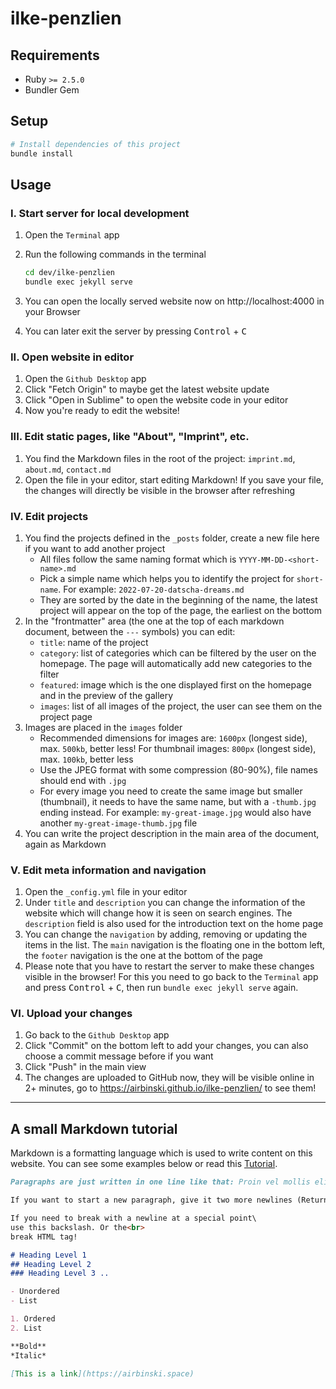 # ilke-penzlien

## Requirements

* Ruby `>= 2.5.0`
* Bundler Gem

## Setup

```bash
# Install dependencies of this project
bundle install
```

## Usage

### I. Start server for local development

1. Open the `Terminal` app
2. Run the following commands in the terminal

    ```bash
    cd dev/ilke-penzlien
    bundle exec jekyll serve
    ```
3. You can open the locally served website now on http://localhost:4000 in your Browser
4. You can later exit the server by pressing <kbd>Control</kbd> + <kbd>C</kbd>

### II. Open website in editor

1. Open the `Github Desktop` app
2. Click "Fetch Origin" to maybe get the latest website update
3. Click "Open in Sublime" to open the website code in your editor
4. Now you're ready to edit the website!

### III. Edit static pages, like "About", "Imprint", etc.

1. You find the Markdown files in the root of the project: `imprint.md`, `about.md`, `contact.md`
2. Open the file in your editor, start editing Markdown! If you save your file, the changes will directly be visible in the browser after refreshing

### IV. Edit projects

1. You find the projects defined in the `_posts` folder, create a new file here if you want to add another project
    - All files follow the same naming format which is `YYYY-MM-DD-<short-name>.md`
    - Pick a simple name which helps you to identify the project for `short-name`. For example: `2022-07-20-datscha-dreams.md`
    - They are sorted by the date in the beginning of the name, the latest project will appear on the top of the page, the earliest on the bottom
3. In the "frontmatter" area (the one at the top of each markdown document, between the `---` symbols) you can edit: 
    - `title`: name of the project
    - `category`: list of categories which can be filtered by the user on the homepage. The page will automatically add new categories to the filter
    - `featured`: image which is the one displayed first on the homepage and in the preview of the gallery
    - `images`: list of all images of the project, the user can see them on the project page
4. Images are placed in the `images` folder
    - Recommended dimensions for images are: `1600px` (longest side), max. `500kb`, better less! For thumbnail images: `800px` (longest side), max. `100kb`, better less
    - Use the JPEG format with some compression (80-90%), file names should end with `.jpg`
    - For every image you need to create the same image but smaller (thumbnail), it needs to have the same name, but with a `-thumb.jpg` ending instead. For example: `my-great-image.jpg` would also have another `my-great-image-thumb.jpg` file
5. You can write the project description in the main area of the document, again as Markdown

### V. Edit meta information and navigation

1. Open the `_config.yml` file in your editor
2. Under `title` and `description` you can change the information of the website which will change how it is seen on search engines. The `description` field is also used for the introduction text on the home page
3. You can change the `navigation` by adding, removing or updating the items in the list. The `main` navigation is the floating one in the bottom left, the `footer` navigation is the one at the bottom of the page
4. Please note that you have to restart the server to make these changes visible in the browser! For this you need to go back to the `Terminal` app and press <kbd>Control</kbd> + <kbd>C</kbd>, then run `bundle exec jekyll serve` again.

### VI. Upload your changes

1. Go back to the `Github Desktop` app
2. Click "Commit" on the bottom left to add your changes, you can also choose a commit message before if you want
3. Click "Push" in the main view
4. The changes are uploaded to GitHub now, they will be visible online in 2+ minutes, go to https://airbinski.github.io/ilke-penzlien/ to see them!

---

## A small Markdown tutorial

Markdown is a formatting language which is used to write content on this website. You can see some examples below or read this [Tutorial](https://daringfireball.net/projects/markdown/basics).

```markdown
Paragraphs are just written in one line like that: Proin vel mollis elit. Sed aliquam, tellus lobortis aliquam tincidunt.

If you want to start a new paragraph, give it two more newlines (Return) and it will appear!

If you need to break with a newline at a special point\
use this backslash. Or the<br>
break HTML tag!

# Heading Level 1
## Heading Level 2
### Heading Level 3 ..

- Unordered
- List

1. Ordered
2. List

**Bold**
*Italic*

[This is a link](https://airbinski.space)
```
